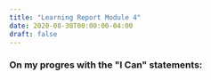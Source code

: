 ```yaml
---
title: "Learning Report Module 4"
date: 2020-08-30T00:00:00-04:00
draft: false
---
```

### On my progres with the "I Can" statements:
